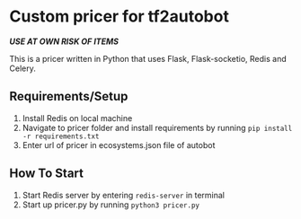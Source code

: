 # Custom pricer for tf2autobot
***USE AT OWN RISK OF ITEMS***

This is a pricer written in Python that uses Flask, Flask-socketio, Redis and Celery.

## Requirements/Setup
1. Install Redis on local machine
2. Navigate to pricer folder and install requirements by running `pip install -r requirements.txt`
3. Enter url of pricer in ecosystems.json file of autobot

## How To Start 
1. Start Redis server by entering `redis-server` in terminal
2. Start up pricer.py by running `python3 pricer.py`


